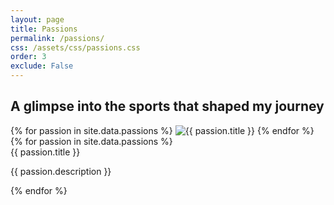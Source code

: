 ```yaml
---
layout: page
title: Passions
permalink: /passions/
css: /assets/css/passions.css
order: 3
exclude: False
---
```


<main role="main">
    <h2>A glimpse into the sports that shaped my journey</h2>
    <div class="container">
        <div class="cards">
            {% for passion in site.data.passions %}
            <label class="card" data-index="{{ forloop.index0 }}">
                <img src="{{ passion.img }}" alt="{{ passion.title }}">
            </label>
            {% endfor %}
        </div>
        <div class="player">
            <div class="upper-part">
                <div class="info-area" id="info-area">
                    {% for passion in site.data.passions %}
                    <label class="info" id="info-{{ forloop.index }}">
                        <div class="info-title">{{ passion.title }}</div>
                        <p>{{ passion.description }}</p>
                    </label>
                    {% endfor %}
                </div>
            </div>
        </div>
    </div>
</main>

<script>
  // Get all passion items and initialize
  const cards = document.querySelectorAll('.card');
  const infos = document.querySelectorAll('.info');
  let currentSlide = 0;

  // Function to update slides
  function updateSlides() {
    cards.forEach((card, index) => {
      card.classList.remove('active-slide', 'hidden', 'left-neighbor', 'right-neighbor');
      infos[index].classList.remove('active');

      if (index === currentSlide) {
        card.classList.add('active-slide');
        infos[index].classList.add('active');
      } else if (index === (currentSlide - 1 + cards.length) % cards.length) {
        card.classList.add('left-neighbor');
      } else if (index === (currentSlide + 1) % cards.length) {
        card.classList.add('right-neighbor');
      } else {
        card.classList.add('hidden');
      }
    });
  }

  // Initialize slide
  updateSlides();

  // Navigate to next slide when card is clicked
  cards.forEach((card, index) => {
    card.addEventListener('click', () => {
      currentSlide = index;
      updateSlides();
    });
  });
</script>
